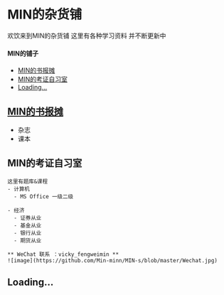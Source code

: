 # MIN的杂货铺
欢饮来到MIN的杂货铺
这里有各种学习资料
并不断更新中

#### MIN的铺子
- [MIN的书报摊](#MIN的书报摊)
- [MIN的考证自习室](#MIN的考证自习室)
- [Loading...](#Loading...)



## [MIN的书报摊](https://github.com/FUFUy/MIN-s-stand/blob/master/README.md)
- 杂志
- 课本

## MIN的考证自习室
```
这里有题库&课程
- 计算机
  - MS Office 一级二级
 
- 经济
  - 证券从业
  - 基金从业
  - 银行从业
  - 期货从业

** WeChat 联系 ：vicky_fengweimin **
![image](https://github.com/Min-minn/MIN-s/blob/master/Wechat.jpg)
```
## Loading...
